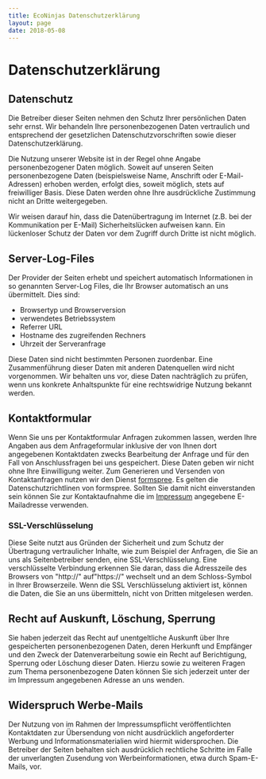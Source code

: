 ```yaml
---
title: EcoNinjas Datenschutzerklärung
layout: page
date: 2018-05-08
---
```


# Datenschutzerklärung

## Datenschutz

Die Betreiber dieser Seiten nehmen den Schutz Ihrer
persönlichen Daten sehr ernst. Wir behandeln Ihre personenbezogenen
Daten vertraulich und entsprechend der gesetzlichen
Datenschutzvorschriften sowie dieser Datenschutzerklärung.

Die Nutzung unserer Website ist in der Regel ohne Angabe
personenbezogener Daten möglich. Soweit auf unseren Seiten
personenbezogene Daten (beispielsweise Name, Anschrift oder
E-Mail-Adressen) erhoben werden, erfolgt dies, soweit möglich, stets
auf freiwilliger Basis. Diese Daten werden ohne Ihre ausdrückliche
Zustimmung nicht an Dritte weitergegeben.

Wir weisen darauf hin, dass die Datenübertragung im Internet (z.B. bei
der Kommunikation per E-Mail) Sicherheitslücken aufweisen kann. Ein
lückenloser Schutz der Daten vor dem Zugriff durch Dritte ist nicht
möglich.

## Server-Log-Files

Der Provider der Seiten erhebt und speichert automatisch Informationen
in so genannten Server-Log Files, die Ihr Browser automatisch an uns
übermittelt. Dies sind:

- Browsertyp und Browserversion
- verwendetes Betriebssystem
- Referrer URL
- Hostname des zugreifenden Rechners
- Uhrzeit der Serveranfrage

Diese Daten sind nicht bestimmten Personen zuordenbar. Eine
Zusammenführung dieser Daten mit anderen Datenquellen wird nicht
vorgenommen. Wir behalten uns vor, diese Daten nachträglich zu prüfen,
wenn uns konkrete Anhaltspunkte für eine rechtswidrige Nutzung bekannt
werden.

## Kontaktformular

Wenn Sie uns per Kontaktformular Anfragen zukommen lassen, werden Ihre
Angaben aus dem Anfrageformular inklusive der von Ihnen dort
angegebenen Kontaktdaten zwecks Bearbeitung der Anfrage und für den
Fall von Anschlussfragen bei uns gespeichert. Diese Daten geben wir
nicht ohne Ihre Einwilligung weiter.
Zum Generieren und Versenden von Kontaktanfragen nutzen wir den Dienst <a href="http://docs.formspree.io/files/privacy.pdf" target="_blank" rel="noopener noreferrer">formspree</a>. Es gelten die Datenschutzrichtlinen von formspree. Sollten Sie damit nicht einverstanden sein können Sie zur Kontaktaufnahme die im [Impressum](/Impressum) angegebene E-Mailadresse verwenden.

### SSL-Verschlüsselung

Diese Seite nutzt aus Gründen der Sicherheit und zum Schutz der Übertragung vertraulicher Inhalte, wie zum Beispiel der Anfragen, die Sie an uns als Seitenbetreiber senden, eine SSL-Verschlüsselung.
Eine verschlüsselte Verbindung erkennen Sie daran, dass die Adresszeile des Browsers von "http://" auf"https://" wechselt und an dem Schloss-Symbol in Ihrer Browserzeile.
Wenn die SSL Verschlüsselung aktiviert ist, können die Daten, die Sie an uns übermitteln, nicht von Dritten mitgelesen werden.

## Recht auf Auskunft, Löschung, Sperrung

Sie haben jederzeit das Recht auf unentgeltliche Auskunft über Ihre
gespeicherten personenbezogenen Daten, deren Herkunft und Empfänger
und den Zweck der Datenverarbeitung sowie ein Recht auf Berichtigung,
Sperrung oder Löschung dieser Daten. Hierzu sowie zu weiteren Fragen
zum Thema personenbezogene Daten können Sie sich jederzeit unter der
im Impressum angegebenen Adresse an uns wenden.

## Widerspruch Werbe-Mails

Der Nutzung von im Rahmen der Impressumspflicht veröffentlichten
Kontaktdaten zur Übersendung von nicht ausdrücklich angeforderter
Werbung und Informationsmaterialien wird hiermit widersprochen. Die
Betreiber der Seiten behalten sich ausdrücklich rechtliche Schritte im
Falle der unverlangten Zusendung von Werbeinformationen, etwa durch
Spam-E-Mails, vor.

